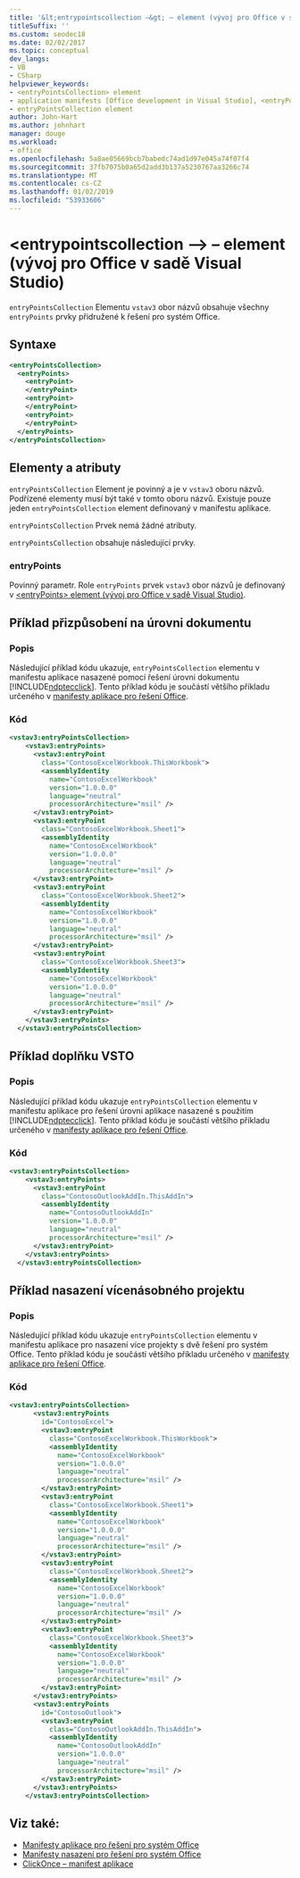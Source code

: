 ```yaml
---
title: '&lt;entrypointscollection –&gt; – element (vývoj pro Office v sadě Visual Studio)'
titleSuffix: ''
ms.custom: seodec18
ms.date: 02/02/2017
ms.topic: conceptual
dev_langs:
- VB
- CSharp
helpviewer_keywords:
- <entryPointsCollection> element
- application manifests [Office development in Visual Studio], <entryPointsCollection> element
- entryPointsCollection element
author: John-Hart
ms.author: johnhart
manager: douge
ms.workload:
- office
ms.openlocfilehash: 5a8ae05669bcb7babedc74ad1d97e045a74f07f4
ms.sourcegitcommit: 37fb7075b0a65d2add3b137a5230767aa3266c74
ms.translationtype: MT
ms.contentlocale: cs-CZ
ms.lasthandoff: 01/02/2019
ms.locfileid: "53933606"
---
```

# <a name="ltentrypointscollectiongt-element-office-development-in-visual-studio"></a>&lt;entrypointscollection –&gt; – element (vývoj pro Office v sadě Visual Studio)
  `entryPointsCollection` Elementu `vstav3` obor názvů obsahuje všechny `entryPoints` prvky přidružené k řešení pro systém Office.

## <a name="syntax"></a>Syntaxe

```xml
<entryPointsCollection>
  <entryPoints>
    <entryPoint>
    </entryPoint>
    <entryPoint>
    </entryPoint>
    <entryPoint>
    </entryPoint>
  </entryPoints>
</entryPointsCollection>
```

## <a name="elements-and-attributes"></a>Elementy a atributy
 `entryPointsCollection` Element je povinný a je v `vstav3` oboru názvů. Podřízené elementy musí být také v tomto oboru názvů. Existuje pouze jeden `entryPointsCollection` element definovaný v manifestu aplikace.

 `entryPointsCollection` Prvek nemá žádné atributy.

 `entryPointsCollection` obsahuje následující prvky.

### <a name="entrypoints"></a>entryPoints
 Povinný parametr. Role `entryPoints` prvek `vstav3` obor názvů je definovaný v [ &#60;entryPoints&#62; element &#40;vývoj pro Office v sadě Visual Studio&#41;](../vsto/entrypoints-element-office-development-in-visual-studio.md).

## <a name="document-level-customization-example"></a>Příklad přizpůsobení na úrovni dokumentu

### <a name="description"></a>Popis
 Následující příklad kódu ukazuje, `entryPointsCollection` elementu v manifestu aplikace nasazené pomocí řešení úrovni dokumentu [!INCLUDE[ndptecclick](../vsto/includes/ndptecclick-md.md)]. Tento příklad kódu je součástí většího příkladu určeného v [manifesty aplikace pro řešení Office](../vsto/application-manifests-for-office-solutions.md).

### <a name="code"></a>Kód

```xml
<vstav3:entryPointsCollection>
    <vstav3:entryPoints>
      <vstav3:entryPoint
        class="ContosoExcelWorkbook.ThisWorkbook">
        <assemblyIdentity
          name="ContosoExcelWorkbook"
          version="1.0.0.0"
          language="neutral"
          processorArchitecture="msil" />
      </vstav3:entryPoint>
      <vstav3:entryPoint
        class="ContosoExcelWorkbook.Sheet1">
        <assemblyIdentity
          name="ContosoExcelWorkbook"
          version="1.0.0.0"
          language="neutral"
          processorArchitecture="msil" />
      </vstav3:entryPoint>
      <vstav3:entryPoint
        class="ContosoExcelWorkbook.Sheet2">
        <assemblyIdentity
          name="ContosoExcelWorkbook"
          version="1.0.0.0"
          language="neutral"
          processorArchitecture="msil" />
      </vstav3:entryPoint>
      <vstav3:entryPoint
        class="ContosoExcelWorkbook.Sheet3">
        <assemblyIdentity
          name="ContosoExcelWorkbook"
          version="1.0.0.0"
          language="neutral"
          processorArchitecture="msil" />
      </vstav3:entryPoint>
    </vstav3:entryPoints>
  </vstav3:entryPointsCollection>
```

## <a name="vsto-add-in-example"></a>Příklad doplňku VSTO

### <a name="description"></a>Popis
 Následující příklad kódu ukazuje `entryPointsCollection` elementu v manifestu aplikace pro řešení úrovni aplikace nasazené s použitím [!INCLUDE[ndptecclick](../vsto/includes/ndptecclick-md.md)]. Tento příklad kódu je součástí většího příkladu určeného v [manifesty aplikace pro řešení Office](../vsto/application-manifests-for-office-solutions.md).

### <a name="code"></a>Kód

```xml
<vstav3:entryPointsCollection>
    <vstav3:entryPoints>
      <vstav3:entryPoint
        class="ContosoOutlookAddIn.ThisAddIn">
        <assemblyIdentity
          name="ContosoOutlookAddIn"
          version="1.0.0.0"
          language="neutral"
          processorArchitecture="msil" />
      </vstav3:entryPoint>
    </vstav3:entryPoints>
  </vstav3:entryPointsCollection>
```

## <a name="multi-project-deployment-example"></a>Příklad nasazení vícenásobného projektu

### <a name="description"></a>Popis
 Následující příklad kódu ukazuje `entryPointsCollection` elementu v manifestu aplikace pro nasazení více projekty s dvě řešení pro systém Office. Tento příklad kódu je součástí většího příkladu určeného v [manifesty aplikace pro řešení Office](../vsto/application-manifests-for-office-solutions.md).

### <a name="code"></a>Kód

```xml
<vstav3:entryPointsCollection>
      <vstav3:entryPoints
        id="ContosoExcel">
        <vstav3:entryPoint
          class="ContosoExcelWorkbook.ThisWorkbook">
          <assemblyIdentity
            name="ContosoExcelWorkbook"
            version="1.0.0.0"
            language="neutral"
            processorArchitecture="msil" />
        </vstav3:entryPoint>
        <vstav3:entryPoint
          class="ContosoExcelWorkbook.Sheet1">
          <assemblyIdentity
            name="ContosoExcelWorkbook"
            version="1.0.0.0"
            language="neutral"
            processorArchitecture="msil" />
        </vstav3:entryPoint>
        <vstav3:entryPoint
          class="ContosoExcelWorkbook.Sheet2">
          <assemblyIdentity
            name="ContosoExcelWorkbook"
            version="1.0.0.0"
            language="neutral"
            processorArchitecture="msil" />
        </vstav3:entryPoint>
        <vstav3:entryPoint
          class="ContosoExcelWorkbook.Sheet3">
          <assemblyIdentity
            name="ContosoExcelWorkbook"
            version="1.0.0.0"
            language="neutral"
            processorArchitecture="msil" />
        </vstav3:entryPoint>
      </vstav3:entryPoints>
      <vstav3:entryPoints
        id="ContosoOutlook">
        <vstav3:entryPoint
          class="ContosoOutlookAddIn.ThisAddIn">
          <assemblyIdentity
            name="ContosoOutlookAddIn"
            version="1.0.0.0"
            language="neutral"
            processorArchitecture="msil" />
        </vstav3:entryPoint>
      </vstav3:entryPoints>
    </vstav3:entryPointsCollection>
```

## <a name="see-also"></a>Viz také:

- [Manifesty aplikace pro řešení pro systém Office](../vsto/application-manifests-for-office-solutions.md)
- [Manifesty nasazení pro řešení pro systém Office](../vsto/deployment-manifests-for-office-solutions.md)
- [ClickOnce – manifest aplikace](../deployment/clickonce-application-manifest.md)